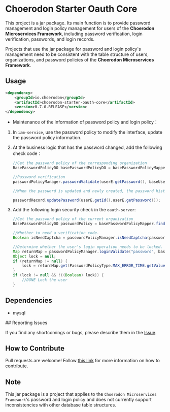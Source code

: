 # Choerodon Starter Oauth Core

This project is a jar package. Its main function is to provide password management and login policy management for users of the **Choerodon Microservices Framework**, including password verification, login verification, passwords, and login records.

Projects that use the jar package for password and login policy's management need to be consistent with the table structure of users, organizations, and password policies of the **Choerodon Microservices Framework**.

## Usage

```xml
<dependency>
	<groupId>io.choerodon</groupId>
	<artifactId>choerodon-starter-oauth-core</artifactId>
	<version>0.7.0.RELEASE</version>
</dependency>
```

* Maintenance of the information of password policy and login policy：

1. In ``iam-service``, use the password policy to modify the interface, update the password policy information.

1. At the business logic that has the password changed, add the following check code：

    ```java
    //Get the password policy of the corresponding organization
    BasePasswordPolicyDO basePasswordPolicyDO = basePasswordPolicyMapper.selectByPrimaryKey(basePasswordPolicyMapper.findByOrgId(organizationE.getId()));

    //Password verification
    passwordPolicyManager.passwordValidate(userE.getPassword(), baseUserDO, basePasswordPolicyDO);

    //When the password is updated and newly created, the password history is recorded. The password passed in is the encoded password.

    passwordRecord.updatePassword(userE.getId(),userE.getPassword());

    ```
1. Add the following login security check in the ``oauth-server``:

    ```java
    //Get the password policy of the current organization
    BasePasswordPolicyDO passwordPolicy = basePasswordPolicyMapper.findByOrgId(org.getId());

    //Whether to need a verification code.
    Boolean isNeedCaptcha = passwordPolicyManager.isNeedCaptcha(passwordPolicy, baseUserDO);

    //Determine whether the user's login operation needs to be locked.
    Map returnMap = passwordPolicyManager.loginValidate("password", baseUserDO, passwordPolicy);
    Object lock = null;
    if (returnMap != null) {
        lock = returnMap.get(PasswordPolicyType.MAX_ERROR_TIME.getValue());
    }
    if (lock != null && !((Boolean) lock)) {
        //DONE Lock the user
    }
    ```

## Dependencies

* mysql

## Reporting Issues

If you find any shortcomings or bugs, please describe them in the [Issue](https://github.com/choerodon/choerodon/issues/new?template=issue_template.md).
    
## How to Contribute
Pull requests are welcome! Follow [this link](https://github.com/choerodon/choerodon/blob/master/CONTRIBUTING.md) for more information on how to contribute.

## Note
This jar package is a project that applies to the ``Choerodon Microservices Framework``'s password and login policy and does not currently support inconsistencies with other database table structures.